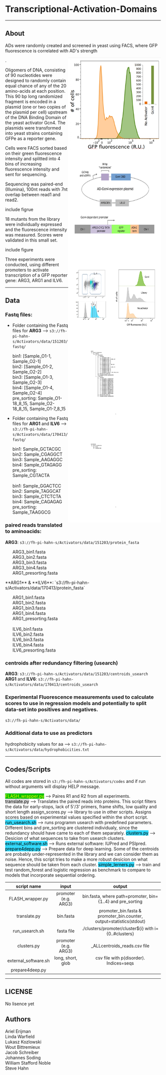 Transcriptional-Activation-Domains
==================================

---
About
-----
<p>ADs were randomly created and screened in yeast using FACS, where GFP fluorescence is correlated with AD's strength</p> 
<p><img style="float: right;" src ="https://raw.githubusercontent.com/FredHutch/Activators/master/figures/FACS_example.jpg" width="300" height="300" /></p>. 
<p></p>

<p>Oligomers of DNA, consisting of 90 nucleotides were designed to randomly contain equal chance of any of the 20 amino-acids at each position. This 90 bp long randomized fragment is encoded in a plasmid (one or two copies of the plasmid per cell) upstream of the DNA Binding Domain of the yeast activator Gcn4. The plasmids were transformed into yeast strains containing GFPe as a reporter gene.</p>
<p><img style="float: right;" src ="https://github.com/FredHutch/Activators/blob/master/figures/figure2.jpg" width="300" height="300" /></p>
<p>Cells were FACS sorted based on their green fluorescence intensity and splitted into 4 bins of increasing fluorescence intensity and sent for sequencing.<p>
<p><img style="float: right;" src ="https://github.com/FredHutch/Activators/blob/master/figures/figure3.jpg" width="300" height="300" /></p>
<p>Sequencing was paired-end (Illumina), 100nt reads with 7nt overlap between read1 and read2.</p>
<p>include figrue</p>
<p>18 mutants from the library were individually expressed and the fluorescence intensity was measured. Scores were validated in this small set.</p> 
<p>include figure</p>
<p>Three experiments were conducted, using different promoters to activate transcription of a GFP reporter gene: ARG3, ARG1 and ILV6.</p> 


---
Data 
------

<img style="float: right;" src ="https://github.com/FredHutch/Activators/blob/master/figures/aws_tree.jpg" width="300" height="300" /><img style="float: right;" src ="https://github.com/FredHutch/Activators/blob/master/figures/github_tree.jpg" width="300" height="300" /></p>

### Fastq files:

* Folder containing the Fastq files for **ARG3** --> `s3://fh-pi-hahn-s/Activators/data/151203/fastq/`
<ul>
    bin1: [Sample_O1-1, Sample_O2-1]<br>
    bin2: [Sample_O1-2, Sample_O2-2]<br>
    bin3: [Sample_O1-3, Sample_O2-3]<br>
    bin4: [Sample_O1-4, Sample_O2-4]<br>
    pre_sorting: Sample_O1-18_8_15, Sample_O2-18_8_15, Sample_O1-7_8_15
</ul>

* Folder containing the Fastq files for **ARG1** and **ILV6** --> `s3://fh-pi-hahn-s/Activators/data/170413/fastq/`
<ul>
    bin1: Sample_GCTACGC<br>
    bin2: Sample_CGAGGCT<br>
    bin3: Sample_AAGAGGC<br>
    bin4: Sample_GTAGAGG<br>
    pre_sorting: Sample_CGTACTA<br><br>
    bin1: Sample_GGACTCC<br>
    bin2: Sample_TAGGCAT<br>
    bin3: Sample_CTCTCTA<br>
    bin4: Sample_CAGAGAG<br>
    pre_sorting: Sample_TAAGGCG<br>
</ul>

### paired reads translated to aminoacids:

**ARG3**:           `s3://fh-pi-hahn-s/Activators/data/151203/protein_fasta`
<ul>
    ARG3_bin1.fasta<br>
    ARG3_bin2.fasta<br>
    ARG3_bin3.fasta<br>
    ARG3_bin4.fasta<br>
    ARG1_presorting.fasta<br>
</ul>
**ARG1** & **ILV6**: `s3://fh-pi-hahn-s/Activators/data/170413/protein_fasta`
<ul>
    ARG1_bin1.fasta<br>
    ARG1_bin2.fasta<br>
    ARG1_bin3.fasta<br>
    ARG1_bin4.fasta<br>
    ARG1_presorting.fasta<br><br>
    ILV6_bin1.fasta<br>
    ILV6_bin2.fasta<br>
    ILV6_bin3.fasta<br>
    ILV6_bin4.fasta<br>
    ILV6_presorting.fasta<br>
</ul>

### centroids after redundancy filtering (usearch)

**ARG3**:                `s3://fh-pi-hahn-s/Activators/data/151203/centroids_usearch` <br>
**ARG1** and **ILV6**:   `s3://fh-pi-hahn-s/Activators/data/170413/centroids_usearch`

### Experimental Fluorescence measurements used to calculate scores to use in regression models and potentially to split data-set into positives and negatives. 
`s3://fh-pi-hahn-s/Activators/data/`

### Additional data to use as predictors
hydrophobicity values for aa --> `s3://fh-pi-hahn-s/Activators/data/hydrophobicities.txt`

---
Codes/Scripts
--------------------
All codes are stored in `s3:/fh-pi-hahn-s/Activators/codes` and if run without arguments will display HELP message.

<span style="color:#FFFF00; background:#00C000">FLASH_wrapper.py</span>       --> Paires R1 and R2 from all experiments.<br>
<span style="background-color:#DCDCDC; color:black">translate.py</span>        --> Translates the paired reads into proteins. This script filters the data for early-stops, lack of 5'/3' primers, frame shifts, low quality and short length
<span style="background-color:#33DAFF: color:black">assign_scores.py</span>      --> library to use in other scripts. Assigns scores based on experimental values specified within the short script.
<span style="background-color:#33DAFF; color:black">run_usearch.sh</span>          --> runs programm usearch with predefined parameters. Different bins and pre\_sorting are clustered individualy, since the redundancy should have came to each of them separately.
<span style="background-color:#33DAFF; color:black">clusters.py</span>          --> Desicion of what sequences to take from usearch clusters.
<span style="background-color:#33DAFF; color:black">external_software.sh</span> --> Runs external software: IUPred and PSIpred.
<span style="background-color:#33DAFF; color:black">prepare4depp.py</span>     --> Prepare data for deep learning. Some of the centroids are probably under-represented in the library and we can consider them as noise. Hence, this script tries to make a more robust desicion on what sequence should be taken from each cluster.
<span style="background-color:#33DAFF; color:black">simple\_lerners.py</span>      --> train and test random\_forest and logistic regression as benchmark to compare to models that incorporate sequential ordering.


|   script name        |  input               | output                                                               |
|:--------------------:|:--------------------:|:--------------------------------------------------------------------:|
|FLASH\_wrapper.py     |promoter (e.g. ARG3)  |<path><bin>bin.fasta, where path=promoter, bin={1..4} and pre\_sorting|
|translate.py          |<path><bin>bin.fasta  |promoter\_bin.fasta & promoter\_bin.counter, output=statistics(stdout)|
|run\_usearch.sh       |fasta file            |./clusters/promoter/cluster${i} with i={0..#clusters}                 |
|clusters.py           |promoter (e.g. ARG3)  |<promoter>\_ALLcentroids\_reads.csv file                              |
|external\_software.sh |long, short, glob     |csv file with p(disorder). Indices=seqs                               |
|prepare4deep.py       |   


---
LICENSE
-------------
No lisence yet


Authors
---------------
Ariel Erijman<br>
Linda Warfield<br>
Lukasz Kozlowski<br>
Wout Bittremieux<br>
Jacob Schreiber<br>
Johannes Soding<br>
William Stafford Noble<br>
Steve Hahn
